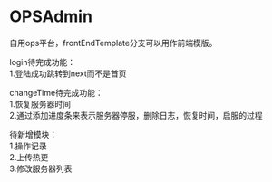 # OPSAdmin

自用ops平台，frontEndTemplate分支可以用作前端模版。  


login待完成功能：  
1.登陆成功跳转到next而不是首页  

changeTime待完成功能：  
1.恢复服务器时间   
2.通过添加进度条来表示服务器停服，删除日志，恢复时间，启服的过程   


待新增模块：  
1.操作记录   
2.上传热更   
3.修改服务器列表   
